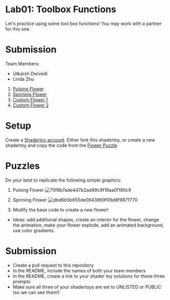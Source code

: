 # Lab01: Toolbox Functions

Let's practice using some tool box functions! You may work with a partner for this one.

# Submission

Team Members:
- Utkarsh Dwivedi
- Linda Zhu

1. [Pulsing Flower](https://www.shadertoy.com/view/dlBfWt)
2. [Spinning Flower](https://www.shadertoy.com/view/Dl2BWt)
3. [Custom Flower 1](https://www.shadertoy.com/view/ctjfDd)
4. [Custom Flower 2](https://www.shadertoy.com/view/mtjBWt)

# Setup 

Create a [Shadertoy account](https://www.shadertoy.com/). Either fork this shadertoy, or create a new shadertoy and copy the code from the [Flower Puzzle](https://www.shadertoy.com/view/NsVBzy).

# Puzzles

Do your best to replicate the following simple graphics:

1. Pulsing Flower
![75f8b7ade447b2ad49c9f19aa0f190c9](https://user-images.githubusercontent.com/1758825/133500768-45b053c2-1885-4108-84a8-4cbf3f10318d.gif)

2. Spinning Flower
![dbd6b5b655de0843869f06d8f9871770](https://user-images.githubusercontent.com/1758825/133485625-8385c7ca-6015-4809-b8ad-3311df071889.gif)

3. Modify the base code to create a new flower!
- Ideas: add additional shapes, create an interior for the flower, change the animation, make your flower explode, add an animated background, use color gradients.

# Submission
- Create a pull request to this repository
- In the README, include the names of both your team members
- In the README, create a link to your shader toy solutions for these three prompts
- Make sure all three of your shadertoys are set to UNLISTED or PUBLIC (so we can see them!)
